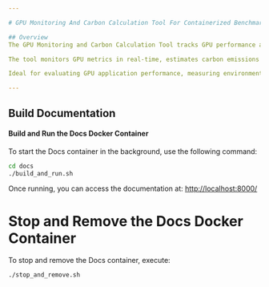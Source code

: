 ```yaml
---

# GPU Monitoring And Carbon Calculation Tool For Containerized Benchmarks

## Overview
The GPU Monitoring and Carbon Calculation Tool tracks GPU performance and carbon emissions during benchmarks.

The tool monitors GPU metrics in real-time, estimates carbon emissions using the National Grid ESO API, and optionally exports data to VictoriaMetrics. It integrates with Docker for containerized environments and offers a customizable command-line interface for monitoring and live plotting. Real-time logging is also supported.

Ideal for evaluating GPU application performance, measuring environmental impact, and optimizing GPU performance.

---
```


## Build Documentation

#### Build and Run the Docs Docker Container

To start the Docs container in the background, use the following command:

```sh
cd docs
./build_and_run.sh
```

Once running, you can access the documentation at: [http://localhost:8000/](http://localhost:8000/)

# Stop and Remove the Docs Docker Container

To stop and remove the Docs container, execute:

```sh
./stop_and_remove.sh
```
